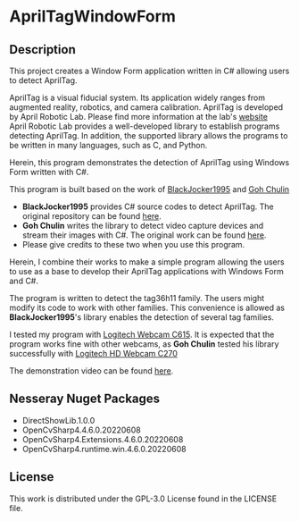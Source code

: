 # AprilTagWindowForm

## Description

This project creates a Window Form application written in C# allowing users to detect AprilTag.

AprilTag is a visual fiducial system. Its application widely ranges from augmented reality, robotics, and camera calibration. AprilTag is developed by April Robotic Lab. Please find more information at the lab's [website](https://april.eecs.umich.edu/software/apriltag)  
April Robotic Lab provides a well-developed library to establish programs detecting AprilTag. In addition, the supported library allows the programs to be written in many languages, such as C, and Python.

Herein, this program demonstrates the detection of AprilTag using Windows Form written with C#.

This program is built based on the work of [BlackJocker1995](https://github.com/BlackJocker1995/Apriltagcsharp) and [Goh Chulin](https://github.com/goh-chunlin/WebcamWinForm)

- **BlackJocker1995** provides C# source codes to detect AprilTag. The original repository can be found [here](https://github.com/BlackJocker1995/Apriltagcsharp).
- **Goh Chulin** writes the library to detect video capture devices and stream their images with C#. The original work can be found [here](https://github.com/goh-chunlin/WebcamWinForm).
- Please give credits to these two when you use this program.

Herein, I combine their works to make a simple program allowing the users to use as a base to develop their AprilTag applications with Windows Form and C#.

The program is written to detect the tag36h11 family. The users might modify its code to work with other families. This convenience is allowed as **BlackJocker1995**'s library enables the detection of several tag families.

I tested my program with [Logitech Webcam C615](https://www.logitech.com/en-us/products/webcams/c615-webcam.960-000733.html). It is expected that the program works fine with other webcams, as **Goh Chulin** tested his library successfully with [Logitech HD Webcam C270](https://www.logitech.com/en-us/products/webcams/c270-hd-webcam.960-000694.html)

The demonstration video can be found [here](https://youtu.be/W1fL9RylnOQ).

## Nesseray Nuget Packages

- DirectShowLib.1.0.0
- OpenCvSharp4.4.6.0.20220608
- OpenCvSharp4.Extensions.4.6.0.20220608
- OpenCvSharp4.runtime.win.4.6.0.20220608

## License

This work is distributed under the GPL-3.0 License found in the LICENSE file.
